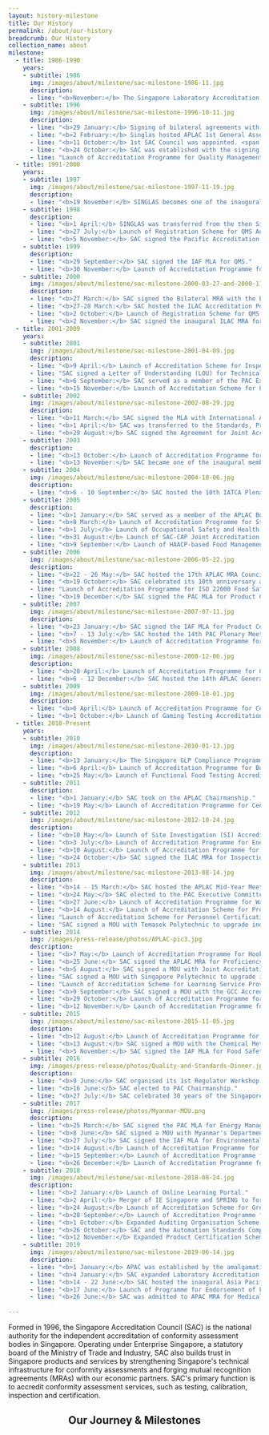 ```yaml
---
layout: history-milestone
title: Our History
permalink: /about/our-history
breadcrumb: Our History
collection_name: about
milestone:
  - title: 1986-1990
    years:
    - subtitle: 1986
      img: /images/about/milestone/sac-milestone-1986-11.jpg
      description:
      - line: "<b>November:</b> The Singapore Laboratory Accreditation Scheme (SINGLAS) was launched under the then Singapore Institute of Standards and Industrial Research (SISIR)."
    - subtitle: 1996
      img: /images/about/milestone/sac-milestone-1996-10-11.jpg
      description:
      - line: "<b>29 January:</b> Signing of bilateral agreements with National Accreditation for Testing Authorities (NATAS) Australia, Telerc (now called International Accreditation New Zealand, IANZ), American Association for Laboratory Accreditation (A2LA) & Hong Kong Laboratory Accreditation Scheme (HOKLAS) for laboratory accreditation."
      - line: "<b>2 February:</b> Singlas hosted APLAC 1st General Assembly."
      - line: "<b>11 October:</b> 1st SAC Council was appointed. <span class='milestone-arrow'></span>"
      - line: "<b>24 October:</b> SAC was established with the signing of MOU between the Ministry of Trade and Industry (MTI) and the then Singapore Confederation of Industries (SCI)."
      - line: "Launch of Accreditation Programme for Quality Management System (QMS) Certification."
  - title: 1991-2000
    years:
    - subtitle: 1997
      img: /images/about/milestone/sac-milestone-1997-11-19.jpg
      description:
      - line: "<b>19 November:</b> SINGLAS becomes one of the inaugural signatories of the APLAC MRA. <span class='milestone-arrow'></span>" 
    - subtitle: 1998
      description:
      - line: "<b>1 April:</b> SINGLAS was transferred from the then Singapore Productivity and Standards Board (PSB) to SAC."  
      - line: "<b>27 July:</b> Launch of Registration Scheme for QMS Auditor."  
      - line: "<b>5 November:</b> SAC signed the Pacific Accreditation Cooperation (PAC) MLA for QMS."  
    - subtitle: 1999
      description:
      - line: "<b>29 September:</b> SAC signed the IAF MLA for QMS."  
      - line: "<b>30 November:</b> Launch of Accreditation Programme for Environmental Management System (EMS) Certification."     
    - subtitle: 2000
      img: /images/about/milestone/sac-milestone-2000-03-27-and-2000-11-02.jpg
      description:
      - line: "<b>27 March:</b> SAC signed the Bilateral MRA with the European Co-operation for Accreditation (EA) for laboratory accreditation. <span class='milestone-arrow'></span>"  
      - line: "<b>27-28 March:</b> SAC hosted the ILAC Accreditation Policy Committee Meeting."  
      - line: "<b>2 October:</b> Launch of Registration Scheme for QMS Internal Auditor." 
      - line: "<b>2 November:</b> SAC signed the inaugural ILAC MRA for laboratory accreditation. <span class='milestone-arrow'></span>"  
  - title: 2001-2009
    years:
    - subtitle: 2001
      img: /images/about/milestone/sac-milestone-2001-04-09.jpg
      description:
      - line: "<b>9 April:</b> Launch of Accreditation Scheme for Inspection Bodies. <span class='milestone-arrow'></span>"  
      - line: "SAC signed a Letter of Understanding (LOU) for Technical Cooperation with the Ministry of Development, Brunei Darussalam."  
      - line: "<b>6 September:</b> SAC served as a member of the PAC Executive Committee."  
      - line: "<b>15 November:</b> Launch of Accreditation Scheme for Product Certification Bodies."    
    - subtitle: 2002
      img: /images/about/milestone/sac-milestone-2002-08-29.jpg
      description:
      - line: "<b>11 March:</b> SAC signed the MLA with International Auditor and Training Certification Association (IATCA) for QMS Auditor Registration."  
      - line: "<b>1 April:</b> SAC was transferred to the Standards, Productivity and Innovation Board (SPRING Singapore)." 
      - line: "<b>29 August:</b> SAC signed the Agreement for Joint Accreditation of Medical Laboratories with the College of American Pathologists. <span class='milestone-arrow'></span>" 
    - subtitle: 2003
      description:
      - line: "<b>13 October:</b> Launch of Accreditation Programme for Certification of Bunker Supply."
      - line: "<b>13 November:</b> SAC became one of the inaugural members of the APLAC MRA for Inspection."
    - subtitle: 2004
      img: /images/about/milestone/sac-milestone-2004-10-06.jpg
      description:
      - line: "<b>6 - 10 September:</b> SAC hosted the 10th IATCA Plenary Meeting. <span class='milestone-arrow'></span>"
    - subtitle: 2005
      description:
      - line: "<b>1 January:</b> SAC served as a member of the APLAC Board of Management."    
      - line: "<b>8 March:</b> Launch of Accreditation Programme for Structural Steelwork Inspection."   
      - line: "<b>1 July:</b> Launch of Occupational Safety and Health Management System (OSHMS) Accreditation Programme." 
      - line: "<b>31 August:</b> Launch of SAC-CAP Joint Accreditation Programme for Medical Testing."    
      - line: "<b>9 September:</b> Launch of HAACP-based Food Management System Accreditation Programme."    
    - subtitle: 2006
      img: /images/about/milestone/sac-milestone-2006-05-22.jpg
      description:
      - line: "<b>22 - 26 May:</b> SAC hosted the 17th APLAC MRA Council Meeting and Board of Management Meeting. <span class='milestone-arrow'></span>"
      - line: "<b>19 October:</b> SAC celebrated its 10th anniversary and 20 years of laboratory accreditation."   
      - line: "Launch of Accreditation Programme for ISO 22000 Food Safety Management System (FSMS) Certification."   
      - line: "<b>19 December:</b> SAC signed the PAC MLA for Product Certifcation."   
    - subtitle: 2007
      img: /images/about/milestone/sac-milestone-2007-07-11.jpg
      description:
      - line: "<b>23 January:</b> SAC signed the IAF MLA for Product Certifcation."
      - line: "<b>7 - 13 July:</b> SAC hosted the 14th PAC Plenary Meeting. <span class='milestone-arrow'></span>"   
      - line: "<b>5 November:</b> Launch of Accreditation Programme for Cargo Inspection and Medical Imaging."  
    - subtitle: 2008
      img: /images/about/milestone/sac-milestone-2008-12-06.jpg
      description:
      - line: "<b>28 April:</b> Launch of Accreditation Programme for Certification of Ready-Mixed Concrete."
      - line: "<b>6 - 12 December:</b> SAC hosted the 14th APLAC General Assembly and Technical Meetings. <span class='milestone-arrow'></span>"   
    - subtitle: 2009
      img: /images/about/milestone/sac-milestone-2009-10-01.jpg
      description:
      - line: "<b>6 April:</b> Launch of Accreditation Programme for Certification of Good Distribution Practice for Medical Devices (GDPMDS)."
      - line: "<b>1 October:</b> Launch of Gaming Testing Accreditation Programme. <span class='milestone-arrow'></span>"      
  - title: 2010-Present
    years:
    - subtitle: 2010
      img: /images/about/milestone/sac-milestone-2010-01-13.jpg
      description:
      - line: "<b>13 January:</b> The Singapore GLP Compliance Programme was admitted to OECD Mutual Acceptance of Data. <span class='milestone-arrow'></span>"
      - line: "<b>6 April:</b> Launch of Accreditation Programme for Business Continuity Management (BCM) Certification."
      - line: "<b>25 May:</b> Launch of Functional Food Testing Accreditation Programme."
    - subtitle: 2011
      description:
      - line: "<b>1 January:</b> SAC took on the APLAC Chairmanship."
      - line: "<b>19 May:</b> Launch of Accreditation Programme for Central Alarm Monitoring Stations (CAMS)."
    - subtitle: 2012
      img: /images/about/milestone/sac-milestone-2012-10-24.jpg
      description:
      - line: "<b>10 May:</b> Launch of Site Investigation (SI) Accreditation Programme."
      - line: "<b>3 July:</b> Launch of Accreditation Programme for Energy Management System (EnMS) Certification."
      - line: "<b>10 August:</b> Launch of Accreditation Programme for Technical Audit of Extension Schemes for Pressure Vessels."
      - line: "<b>24 October:</b> SAC signed the ILAC MRA for Inspection Bodies. <span class='milestone-arrow'></span>"
    - subtitle: 2013
      img: /images/about/milestone/sac-milestone-2013-08-14.jpg
      description:
      - line: "<b>14 - 15 March:</b> SAC hosted the APLAC Mid-Year Meetings for APLAC MRA Council and Board of Management."
      - line: "<b>24 May:</b> SAC elected to the PAC Executive Committee."
      - line: "<b>27 June:</b> Launch of Accreditation Programme for Water Efficiency Management System (WEMS) Certification."
      - line: "<b>14 August:</b> Launch of Accreditation Scheme for Proficiency Testing Providers (PTP)."
      - line: "Launch of Accreditation Scheme for Personnel Certification. <span class='milestone-arrow'></span>"
      - line: "SAC signed a MOU with Temasek Polytechnic to upgrade industry capability."
    - subtitle: 2014
      img: /images/press-release/photos/APLAC-pic3.jpg
      description:
      - line: "<b>7 May:</b> Launch of Accreditation Programme for Hook-Lift and Container (HL) Inspection."
      - line: "<b>25 June:</b> SAC signed the APLAC MRA for Proficiency Testing Providers (PTP). <span class='milestone-arrow'></span>"
      - line: "<b>5 August:</b> SAC signed a MOU with Joint Accreditation System of Australia and New Zealand (JAS-ANZ) for closer collaboration."
      - line: "SAC signed a MOU with Singapore Polytechnic to upgrade industry capability."
      - line: "Launch of Accreditation Scheme for Learning Service Providers (LSP) Certification."
      - line: "<b>9 September:</b> SAC signed a MOU with the GCC Accreditation Centre (GAC) for closer collaboration."
      - line: "<b>29 October:</b> Launch of Accreditation Programme for Multi-Tiered Cloud Computing Security (MTCS) Certification."
      - line: "<b>12 November:</b> Launch of Accreditation Programme for End-of-Life ICT Equipment Management (EIMS) Certification."
    - subtitle: 2015
      img: /images/about/milestone/sac-milestone-2015-11-05.jpg
      description:
      - line: "<b>12 August:</b> Launch of Accreditation Programme for Asset Management (AM) Certification."
      - line: "<b>13 August:</b> SAC signed a MOU with the Chemical Metrology Division (CMD) of Health Sciences Authority for closer collaboration."
      - line: "<b>5 November:</b> SAC signed the IAF MLA for Food Safety Management System (FSMS). <span class='milestone-arrow'></span>"
    - subtitle: 2016
      img: /images/press-release/photos/Quality-and-Standards-Dinner.jpg
      description:
      - line: "<b>9 June:</b> SAC organised its 1st Regulator Workshop to promote accreditation as a tool to support public policy."
      - line: "<b>16 June:</b> SAC elected to PAC Chairmanship."
      - line: "<b>27 July:</b> SAC celebrated 30 years of the Singapore Accreditation Programme. <span class='milestone-arrow'></span>"    
    - subtitle: 2017
      img: /images/press-release/photos/Myanmar-MOU.png
      description:
      - line: "<b>25 March:</b> SAC signed the PAC MLA for Energy Management System (EnMS) and Environmental Management System (EMS)."
      - line: "<b>8 June:</b> SAC signed a MOU with Myanmar's Department of Research and Innovation (DRI) and appointed as their partner accreditation body. <span class='milestone-arrow'></span>"
      - line: "<b>27 July:</b> SAC signed the IAF MLA for Environmental Management System (EMS)."
      - line: "<b>14 August:</b> Launch of Accreditation Programme for Medical Devices Quality Management System (ISO 13485) Certification."
      - line: "<b>15 September:</b> Launch of Accreditation Programme for Auditing Organisations."
      - line: "<b>26 December:</b> Launch of Accreditation Programme for Anti-Bribery Management System Certification."
    - subtitle: 2018
      img: /images/about/milestone/sac-milestone-2018-08-24.jpg
      description:
      - line: "<b>2 January:</b> Launch of Online Learning Portal."
      - line: "<b>2 April:</b> Merger of IE Singapore and SPRING to form Enterprise Singapore."
      - line: "<b>24 August:</b> Launch of Accreditation Scheme for Greenhouse Gas Validation & Verification Body. <span class='milestone-arrow'></span>"
      - line: "<b>28 September:</b> Launch of Accreditation Programme for Information Security Management System (ISMS) Certification."
      - line: "<b>1 October:</b> Expanded Auditing Organisation Scheme to include Risk Management Audit and expanded Product Certification Scheme to include Organic Primary Produce certification."
      - line: "<b>26 October:</b> SAC and the Automation Standards Compliance Institute (ASCI) signed an MoU to facilitate industry recognition of SAC-accredited conformity assessment bodies (CABs) providing ISA/IEC 62443 Industrial Automation and Control Systems Cybersecurity Certification under ASCI's ISASecure Scheme." 
      - line: "<b>12 November:</b> Expanded Product Certification Scheme to include certification of Structural Steelwork Fabricators." 
    - subtitle: 2019
      img: /images/about/milestone/sac-milestone-2019-06-14.jpg
      description:
      - line: "<b>1 January:</b> APAC was established by the amalgamation of APLAC and PAC."
      - line: "<b>4 January:</b> SAC expanded Laboratory Accreditation Scheme to include Robustness Testing under the Information Technology Field and ISASecure Certification under Product Certification Scheme."
      - line: "<b>14 - 22 June:</b> SAC hosted the inaugural Asia Pacific Accreditation Cooperation (APAC) 2019 Annual Meeting. <span class='milestone-arrow'></span>"
      - line: "<b>17 June:</b> Launch of Programme for Endorsement of Forest Certification (PEFC) - Chain of Custody Certification."
      - line: "<b>26 June:</b> SAC was admitted to APAC MRA for Medical Device - Quality Management System, Occupational Health & Safety Management System and Information Security Management System."
        
---
```


Formed in 1996, the Singapore Accreditation Council (SAC) is the national authority for the independent accreditation of conformity assessment bodies in Singapore. Operating under Enterprise Singapore, a statutory board of the Ministry of Trade and Industry, SAC also builds trust in Singapore products and services by strengthening Singapore's technical infrastructure for conformity assessments and forging mutual recognition agreements (MRAs) with our economic partners. SAC's primary function is to accredit conformity assessment services, such as testing, calibration, inspection and certification.

## **<center>Our Journey & Milestones</center>**
